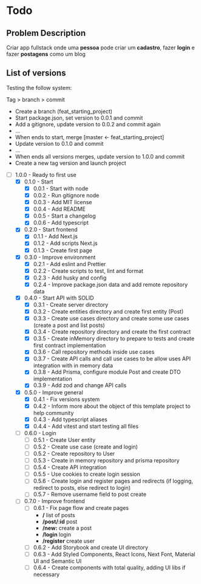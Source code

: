 # Todo

## Problem Description

Criar app fullstack onde uma **pessoa** pode criar um **cadastro**, fazer **login** e fazer **postagens** como um blog

## List of versions

Testing the follow system:

Tag > branch > commit

- Create a branch (feat_starting_project)
- Start package.json, set version to 0.0.1 and commit
- Add a gitignore, update version to 0.0.2 and commit again
- ...
- When ends to start, merge [master <- feat_starting_project]
- Update version to 0.1.0 and commit
- ...
- When ends all versions merges, update version to 1.0.0 and commit
- Create a new tag version and launch project

- [ ] 1.0.0 - Ready to first use
  - [X] 0.1.0 - Start
    - [X] 0.0.1 - Start with node
    - [X] 0.0.2 - Run gitignore node
    - [X] 0.0.3 - Add MIT license
    - [X] 0.0.4 - Add README
    - [X] 0.0.5 - Start a changelog
    - [X] 0.0.6 - Add typescript
  - [X] 0.2.0 - Start frontend
    - [X] 0.1.1 - Add Next.js
    - [X] 0.1.2 - Add scripts Next.js
    - [X] 0.1.3 - Create first page
  - [X] 0.3.0 - Improve environment
    - [X] 0.2.1 - Add eslint and Prettier
    - [X] 0.2.2 - Create scripts to test, lint and format
    - [X] 0.2.3 - Add husky and config
    - [X] 0.2.4 - Improve package.json data and add remote repository data
  - [X] 0.4.0 - Start API with SOLID
    - [X] 0.3.1 - Create server directory
    - [X] 0.3.2 - Create entities directory and create first entity (Post)
    - [X] 0.3.3 - Create use cases directory and create some use cases (create a post and list posts)
    - [X] 0.3.4 - Create repository directory and create the first contract
    - [X] 0.3.5 - Create inMemory directory to prepare to tests and create first contract implementation
    - [X] 0.3.6 - Call repository methods inside use cases
    - [X] 0.3.7 - Create API calls and call use cases to be allow uses API integration with in memory data
    - [X] 0.3.8 - Add Prisma, configure module Post and create DTO implementation
    - [X] 0.3.9 - Add zod and change API calls
  - [X] 0.5.0 - Improve general
    - [X] 0.4.1 - Fix versions system
    - [X] 0.4.2 - Inform more about the object of this template project to help community
    - [X] 0.4.3 - Add typescript aliases
    - [X] 0.4.4 - Add vitest and start testing all files
  - [ ] 0.6.0 - Login
    - [ ] 0.5.1 - Create User entity
    - [ ] 0.5.2 - Create use case (create and login)
    - [ ] 0.5.2 - Create repository to User
    - [ ] 0.5.3 - Create in memory repository and prisma repository
    - [ ] 0.5.4 - Create API integration
    - [ ] 0.5.5 - Use cookies to create login session
    - [ ] 0.5.6 - Create login and register pages and redirects (if logging, redirect to posts, else redirect to login)
    - [ ] 0.5.7 - Remove username field to post create
  - [ ] 0.7.0 - Improve frontend
    - [ ] 0.6.1 - Fix page flow and create pages
        - **/** list of posts
        - **/post/:id** post
        - **/new:** create a post
        - **/login** login
        - **/register** create user
    - [ ] 0.6.2 - Add Storybook and create UI directory
    - [ ] 0.6.3 - Add Styled Components, React Icons, Next Font, Material UI and Semantic UI
    - [ ] 0.6.4 - Create components with total quality, adding UI libs if necessary